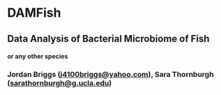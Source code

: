 # DAMFish

## Data Analysis of Bacterial Microbiome of Fish
#### or any other species

### Jordan Briggs (j4100briggs@yahoo.com), Sara Thornburgh (sarathornburgh@g.ucla.edu)
